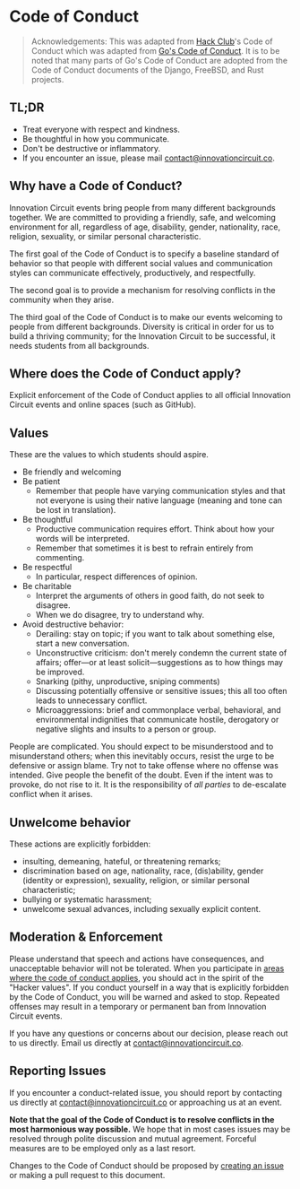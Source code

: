 # Code of Conduct

> Acknowledgements: This was adapted from [Hack Club](https://hackclub.com)'s Code of Conduct which was adapted from [Go's Code of Conduct](https://github.com/golang/go/commit/aa487e66f869785837275ee20441a53888a51bb2). It is to be noted that many parts of Go's Code of Conduct are adopted from the Code of Conduct documents of the Django, FreeBSD, and Rust projects.

## TL;DR

- Treat everyone with respect and kindness.
- Be thoughtful in how you communicate.
- Don't be destructive or inflammatory.
- If you encounter an issue, please mail <contact@innovationcircuit.co>.

## Why have a Code of Conduct?

Innovation Circuit events bring people from many different backgrounds together. We are committed to providing a friendly, safe, and welcoming environment for all, regardless of age, disability, gender, nationality, race, religion, sexuality, or similar personal characteristic.

The first goal of the Code of Conduct is to specify a baseline standard of behavior so that people with different social values and communication styles can communicate effectively, productively, and respectfully.

The second goal is to provide a mechanism for resolving conflicts in the community when they arise.

The third goal of the Code of Conduct is to make our events welcoming to people from different backgrounds. Diversity is critical in order for us to build a thriving community; for the Innovation Circuit to be successful, it needs students from all backgrounds.

## Where does the Code of Conduct apply?

Explicit enforcement of the Code of Conduct applies to all official Innovation Circuit events and online spaces (such as GitHub).

## Values

These are the values to which students should aspire.

- Be friendly and welcoming
- Be patient
  - Remember that people have varying communication styles and that not everyone is using their native language (meaning and tone can be lost in translation).
- Be thoughtful
  - Productive communication requires effort. Think about how your words will be interpreted.
  - Remember that sometimes it is best to refrain entirely from commenting.
- Be respectful
  - In particular, respect differences of opinion.
- Be charitable
  - Interpret the arguments of others in good faith, do not seek to disagree.
  - When we do disagree, try to understand why.
- Avoid destructive behavior:
  - Derailing: stay on topic; if you want to talk about something else, start a new conversation.
  - Unconstructive criticism: don't merely condemn the current state of affairs; offer—or at least solicit—suggestions as to how things may be improved.
  - Snarking (pithy, unproductive, sniping comments)
  - Discussing potentially offensive or sensitive issues; this all too often leads to unnecessary conflict.
  - Microaggressions: brief and commonplace verbal, behavioral, and environmental indignities that communicate hostile, derogatory or negative slights and insults to a person or group.

People are complicated. You should expect to be misunderstood and to misunderstand others; when this inevitably occurs, resist the urge to be defensive or assign blame. Try not to take offense where no offense was intended. Give people the benefit of the doubt. Even if the intent was to provoke, do not rise to it. It is the responsibility of _all parties_ to de-escalate conflict when it arises.

## Unwelcome behavior

These actions are explicitly forbidden:

- insulting, demeaning, hateful, or threatening remarks;
- discrimination based on age, nationality, race, (dis)ability, gender (identity or expression), sexuality, religion, or similar personal characteristic;
- bullying or systematic harassment;
- unwelcome sexual advances, including sexually explicit content.

## Moderation & Enforcement

Please understand that speech and actions have consequences, and unacceptable behavior will not be tolerated. When you participate in [areas where the code of conduct applies](#where-does-the-code-of-conduct-apply), you should act in the spirit of the "Hacker values". If you conduct yourself in a way that is explicitly forbidden by the Code of Conduct, you will be warned and asked to stop. Repeated offenses may result in a temporary or permanent ban from Innovation Circuit events.

If you have any questions or concerns about our decision, please reach out to us directly. Email us directly at <contact@innovationcircuit.co>.

## Reporting Issues

If you encounter a conduct-related issue, you should report by contacting us directly at <contact@innovationcircuit.co> or approaching us at an event.

**Note that the goal of the Code of Conduct is to resolve conflicts in the most harmonious way possible.** We hope that in most cases issues may be resolved through polite discussion and mutual agreement. Forceful measures are to be employed only as a last resort.

Changes to the Code of Conduct should be proposed by [creating an issue](https://github.com/the-innovation-circuit/conduct/issues/new) or making a pull request to this document.
